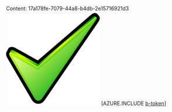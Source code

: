 Content: 17a178fe-7079-44a8-b4db-2e15716921d3![image](2796bb57-2bf2-477a-a1c2-99a0f8aac799.png)
[AZURE.INCLUDE [b-token](75f132f3-b9dd-42a3-98fc-d9521f500ada.md)]
